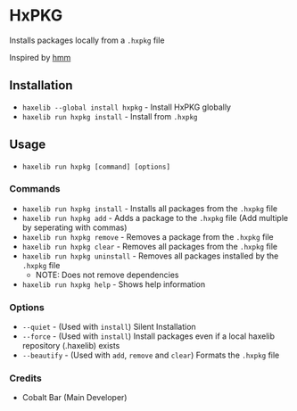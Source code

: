 # HxPKG

Installs packages locally from a `.hxpkg` file

Inspired by [hmm](https://github.com/andywhite37/hmm)

## Installation

- `haxelib --global install hxpkg` - Install HxPKG globally
- `haxelib run hxpkg install` - Install from `.hxpkg`

## Usage

- `haxelib run hxpkg [command] [options]`

### Commands

- `haxelib run hxpkg install` - Installs all packages from the `.hxpkg` file
- `haxelib run hxpkg add` - Adds a package to the `.hxpkg` file (Add multiple by seperating with commas)
- `haxelib run hxpkg remove` - Removes a package from the `.hxpkg` file
- `haxelib run hxpkg clear` - Removes all packages from the `.hxpkg` file
- `haxelib run hxpkg uninstall` - Removes all packages installed by the `.hxpkg` file
  - NOTE: Does not remove dependencies
- `haxelib run hxpkg help` - Shows help information

### Options

- `--quiet` - (Used with `install`) Silent Installation
- `--force` - (Used with `install`) Install packages even if a local haxelib repository (.haxelib) exists
- `--beautify` - (Used with `add`, `remove` and `clear`) Formats the `.hxpkg` file

### Credits

- Cobalt Bar (Main Developer)
